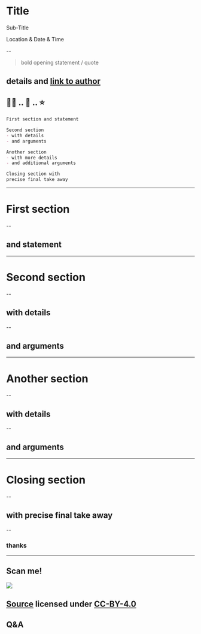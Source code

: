 # Title

Sub-Title

Location & Date & Time

--
> bold opening statement / quote

details and [link to author](https://en.wikipedia.org/wiki/Author)
---
## 🧑‍🏫 .. 🤔 .. ⭐

```md [|1|3-5|7-9|11-12|]
First section and statement

Second section 
- with details 
- and arguments

Another section 
- with more details 
- and additional arguments

Closing section with 
precise final take away
```
---
# First section
--
## and statement
---
# Second section
--
## with details
--
## and arguments
---
# Another section
--
## with details
--
## and arguments
---
# Closing section 
--
## with precise final take away
--
### thanks
---
## Scan me!

![](http://api.qrserver.com/v1/create-qr-code/?color=000000&bgcolor=FFFFFF&data=https%3A%2F%2Fgithub.com%2Fbfh%2Freveal.js%2Fblob%2Ftheme-bfh%2Fcontent%2Fdemo.md&qzone=0&margin=0&size=400x400&ecc=L)

[Source](https://github.com/bfh/reveal.js/blob/theme-bfh/content/demo.md) licensed under [CC-BY-4.0](https://creativecommons.org/licenses/by/4.0/) 
--
## Q&A

